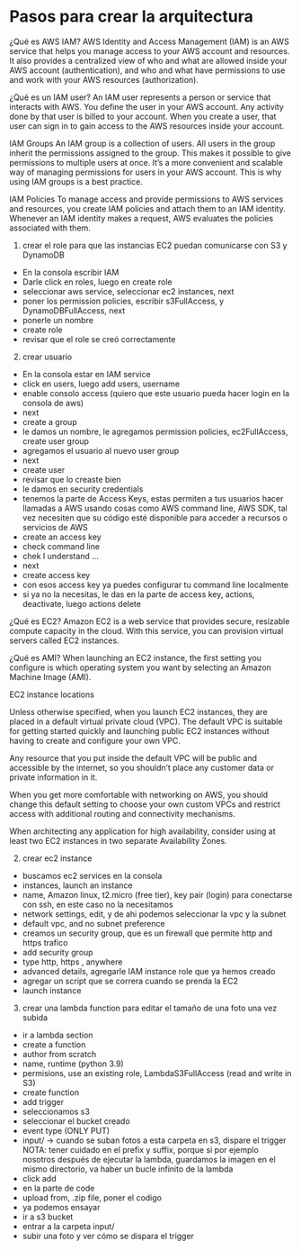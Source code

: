 # Pasos para crear la arquitectura


¿Qué es AWS IAM?
AWS Identity and Access Management (IAM) is an AWS service that helps you manage access to your AWS account and resources. It also provides a centralized view of who and what are allowed inside your AWS account (authentication), and who and what have permissions to use and work with your AWS resources (authorization).

¿Qué es un IAM user?
An IAM user represents a person or service that interacts with AWS. You define the user in your AWS account. Any activity done by that user is billed to your account. When you create a user, that user can sign in to gain access to the AWS resources inside your account.

IAM Groups
An IAM group is a collection of users. All users in the group inherit the permissions assigned to the group. This makes it possible to give permissions to multiple users at once. It’s a more convenient and scalable way of managing permissions for users in your AWS account. This is why using IAM groups is a best practice.

IAM Policies
To manage access and provide permissions to AWS services and resources, you create IAM policies and attach them to an IAM identity. Whenever an IAM identity makes a request, AWS evaluates the policies associated with them.


1) crear el role para que las instancias EC2 puedan comunicarse con S3 y DynamoDB
- En la consola escribir IAM
- Darle click en roles, luego en create role
- seleccionar aws service, seleccionar ec2 instances, next
- poner los permission policies, escribir s3FullAccess, y DynamoDBFullAccess, next
- ponerle un nombre
- create role
- revisar que el role se creó correctamente

2) crear usuario
- En la consola estar en IAM service
- click en users, luego add users, username
- enable consolo access (quiero que este usuario pueda hacer login en la consola de aws)
- next
- create a group
- le damos un nombre, le agregamos permission policies, ec2FullAccess, create user group
- agregamos el usuario al nuevo user group
- next
- create user
- revisar que lo creaste bien
- le damos en security credentials
- tenemos la parte de Access Keys, estas permiten a tus usuarios hacer llamadas a AWS usando cosas como AWS command line, AWS SDK, tal vez necesiten que su código esté disponible para acceder a recursos o servicios de AWS
- create an access key
- check command line
- chek I understand ...
- next
- create access key
- con esos access key ya puedes configurar tu command line localmente
- si ya no la necesitas, le das en la parte de access key, actions, deactivate, luego actions delete

¿Qué es EC2?
Amazon EC2 is a web service that provides secure, resizable compute capacity in the cloud. With this service, you can provision virtual servers called EC2 instances. 

¿Qué es AMI?
When launching an EC2 instance, the first setting you configure is which operating system you want by selecting an Amazon Machine Image (AMI).

EC2 instance locations

Unless otherwise specified, when you launch EC2 instances, they are placed in a default virtual private cloud (VPC). The default VPC is suitable for getting started quickly and launching public EC2 instances without having to create and configure your own VPC.

Any resource that you put inside the default VPC will be public and accessible by the internet, so you shouldn’t place any customer data or private information in it.

When you get more comfortable with networking on AWS, you should change this default setting to choose your own custom VPCs and restrict access with additional routing and connectivity mechanisms.

When architecting any application for high availability, consider using at least two EC2 instances in two separate Availability Zones.

2) crear ec2 instance
- buscamos ec2 services en la consola
- instances, launch an instance
- name, Amazon linux, t2.micro (free tier), key pair (login) para conectarse con ssh, en este caso no la necesitamos
- network settings, edit, y de ahi podemos seleccionar la vpc y la subnet
- default vpc, and no subnet preference
- creamos un security group, que es un firewall que permite http and https trafico
- add security group
- type http, https , anywhere
- advanced details, agregarle IAM instance role que ya hemos creado
- agregar un script que se correra cuando se prenda la EC2
- launch instance

3) crear una lambda function para editar el tamaño de una foto una vez subida
- ir a lambda section
- create a function
- author from scratch
- name, runtime (python 3.9)
- permisions, use an existing role, LambdaS3FullAccess (read and write in S3)
- create function
- add trigger
- seleccionamos s3
- seleccionar el bucket creado
- event type (ONLY PUT)
- input/ -> cuando se suban fotos a esta carpeta en s3, dispare el trigger
NOTA: tener cuidado en el prefix y suffix, porque si por ejemplo nosotros después de ejecutar la lambda, guardamos la imagen en el mismo directorio, va haber un bucle infinito de la lambda
- click add
- en la parte de code
- upload from, .zip file, poner el codigo
- ya podemos ensayar
- ir a s3 bucket
- entrar a la carpeta input/
- subir una foto y ver cómo se dispara el trigger
